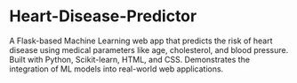 # Heart-Disease-Predictor
A Flask-based Machine Learning web app that predicts the risk of heart disease using medical parameters like age, cholesterol, and blood pressure. Built with Python, Scikit-learn, HTML, and CSS. Demonstrates the integration of ML models into real-world web applications.
